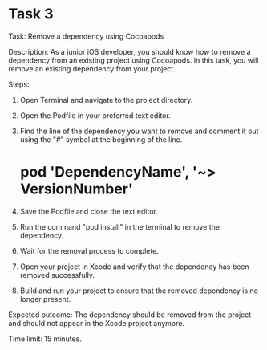 # Task 3

Task: Remove a dependency using Cocoapods

Description: As a junior iOS developer, you should know how to remove a
dependency from an existing project using Cocoapods. In this task, you will
remove an existing dependency from your project.

Steps:

1. Open Terminal and navigate to the project directory.
2. Open the Podfile in your preferred text editor.
3. Find the line of the dependency you want to remove and comment it out using
   the "#" symbol at the beginning of the line.

    # **pod 'DependencyName', '~> VersionNumber'**

4. Save the Podfile and close the text editor.
5. Run the command "pod install" in the terminal to remove the dependency.
6. Wait for the removal process to complete.
7. Open your project in Xcode and verify that the dependency has been removed
   successfully.
8. Build and run your project to ensure that the removed dependency is no longer
   present.

Expected outcome: The dependency should be removed from the project and should
not appear in the Xcode project anymore.

Time limit: 15 minutes.
